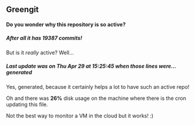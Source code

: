 ## Greengit

#### Do you wonder why this repository is so active?

##### After all it has 19387 commits!

But is it *really* active? Well...

##### Last update was on Thu Apr 29 at 15:25:45 when those lines were... generated

Yes, generated, because it certainly helps a lot to have such an active repo!

Oh and there was **26%** disk usage on the machine
where there is the cron updating this file.

Not the best way to monitor a VM in the cloud but it works! :)
